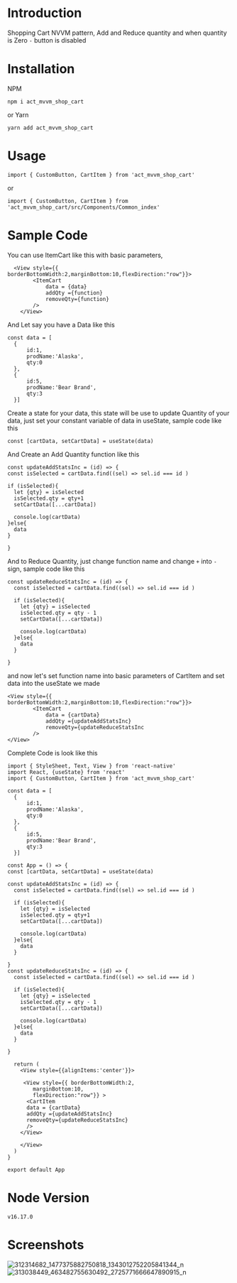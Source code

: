 # Introduction

Shopping Cart NVVM pattern, Add and Reduce quantity and when quantity is Zero `-` button is disabled 

# Installation

NPM

```npm i act_mvvm_shop_cart```

or Yarn

```yarn add act_mvvm_shop_cart```

# Usage

`import { CustomButton, CartItem } from 'act_mvvm_shop_cart'`

or 

`import { CustomButton, CartItem } from 'act_mvvm_shop_cart/src/Components/Common_index'`

# Sample Code

 You can use ItemCart like this with basic parameters,

```
  <View style={{ borderBottomWidth:2,marginBottom:10,flexDirection:"row"}}> 
        <ItemCart
            data = {data}
            addQty ={function}
            removeQty={function}
        />
    </View> 
```

And Let say you have a Data like this


```
const data = [
  {
      id:1,
      prodName:'Alaska',
      qty:0
  },
  {
      id:5,
      prodName:'Bear Brand',
      qty:3
  }]
```


   Create a state for your data, this state will be use to update Quantity of your data, just set your constant variable of data in useState, sample code like this
    
  ```const [cartData, setCartData] = useState(data)```

  And Create an Add Quantity function like this

  ```
  const updateAddStatsInc = (id) => {
  const isSelected = cartData.find((sel) => sel.id === id )
  
  if (isSelected){
    let {qty} = isSelected
    isSelected.qty = qty+1
    setCartData([...cartData])
    
    console.log(cartData)
  }else{
    data
  }

}
```

And to Reduce Quantity, just change function name and change `+` into `-` sign, sample code like this

```
const updateReduceStatsInc = (id) => {
  const isSelected = cartData.find((sel) => sel.id === id )
  
  if (isSelected){
    let {qty} = isSelected
    isSelected.qty = qty - 1
    setCartData([...cartData])
    
    console.log(cartData)
  }else{
    data
  }

}
```

and now let's set function name into basic parameters of CartItem and set data into the useState we made

```
<View style={{ borderBottomWidth:2,marginBottom:10,flexDirection:"row"}}> 
        <ItemCart
            data = {cartData}
            addQty ={updateAddStatsInc}
            removeQty={updateReduceStatsInc
        />
</View>
```

Complete Code is look like this

```
import { StyleSheet, Text, View } from 'react-native'
import React, {useState} from 'react'
import { CustomButton, CartItem } from 'act_mvvm_shop_cart' 

const data = [
  {
      id:1,
      prodName:'Alaska',
      qty:0
  },
  {
      id:5,
      prodName:'Bear Brand',
      qty:3
  }]

const App = () => {
const [cartData, setCartData] = useState(data)

const updateAddStatsInc = (id) => {
  const isSelected = cartData.find((sel) => sel.id === id )
  
  if (isSelected){
    let {qty} = isSelected
    isSelected.qty = qty+1
    setCartData([...cartData])
    
    console.log(cartData)
  }else{
    data
  }

}
const updateReduceStatsInc = (id) => {
  const isSelected = cartData.find((sel) => sel.id === id )
  
  if (isSelected){
    let {qty} = isSelected
    isSelected.qty = qty - 1
    setCartData([...cartData])
    
    console.log(cartData)
  }else{
    data
  }

}

  return (
    <View style={{alignItems:'center'}}>

     <View style={{ borderBottomWidth:2,
        marginBottom:10,
        flexDirection:"row"}} >
      <CartItem
      data = {cartData}
      addQty ={updateAddStatsInc}
      removeQty={updateReduceStatsInc}
      />
    </View>
      
    </View>
  )
}

export default App

```

  

# Node Version

`v16.17.0`

# Screenshots

![312314682_1477375882750818_1343012752205841344_n](https://user-images.githubusercontent.com/108800492/199645629-848fc12c-10fb-4a9d-a625-4f1cf8152477.jpg)
![313038449_463482755630492_2725771666647890915_n](https://user-images.githubusercontent.com/108800492/199645630-2c2de5ae-dde9-4829-8c42-495a18d2d86f.jpg)

